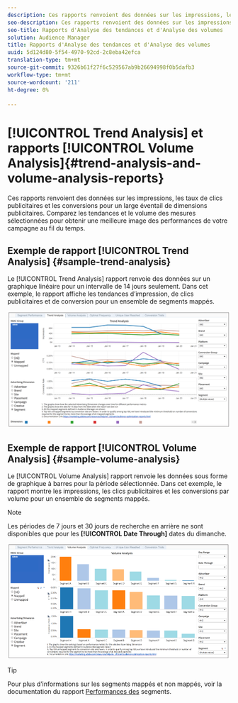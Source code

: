 ```yaml
---
description: Ces rapports renvoient des données sur les impressions, les taux de clics publicitaires et les conversions pour un large éventail de dimensions publicitaires. Comparez les tendances et le volume des mesures sélectionnées pour obtenir une meilleure image des performances de votre campagne au fil du temps.
seo-description: Ces rapports renvoient des données sur les impressions, les taux de clics publicitaires et les conversions pour un large éventail de dimensions publicitaires. Comparez les tendances et le volume des mesures sélectionnées pour obtenir une meilleure image des performances de votre campagne au fil du temps.
seo-title: Rapports d'Analyse des tendances et d'Analyse des volumes
solution: Audience Manager
title: Rapports d'Analyse des tendances et d'Analyse des volumes
uuid: 5d124d80-5f54-4970-92cd-2c8eba42efca
translation-type: tm+mt
source-git-commit: 9326b61f27f6c529567ab9b26694998f0b5dafb3
workflow-type: tm+mt
source-wordcount: '211'
ht-degree: 0%

---
```



# [!UICONTROL Trend Analysis] et rapports [!UICONTROL Volume Analysis]{#trend-analysis-and-volume-analysis-reports}

Ces rapports renvoient des données sur les impressions, les taux de clics publicitaires et les conversions pour un large éventail de dimensions publicitaires. Comparez les tendances et le volume des mesures sélectionnées pour obtenir une meilleure image des performances de votre campagne au fil du temps.

## Exemple de rapport [!UICONTROL Trend Analysis] {#sample-trend-analysis}

Le [!UICONTROL Trend Analysis] rapport renvoie des données sur un graphique linéaire pour un intervalle de 14 jours seulement. Dans cet exemple, le rapport affiche les tendances d’impression, de clics publicitaires et de conversion pour un ensemble de segments mappés.

![](assets/trend-analysis.png)

## Exemple de rapport [!UICONTROL Volume Analysis] {#sample-volume-analysis}

Le [!UICONTROL Volume Analysis] rapport renvoie les données sous forme de graphique à barres pour la période sélectionnée. Dans cet exemple, le rapport montre les impressions, les clics publicitaires et les conversions par volume pour un ensemble de segments mappés.

>[!NOTE]
>
>Les périodes de 7 jours et 30 jours de recherche en arrière ne sont disponibles que pour les **[!UICONTROL Date Through]** dates du dimanche.

![](assets/volume-analysis.png)

>[!TIP]
>
>Pour plus d’informations sur les segments mappés et non mappés, voir la documentation du rapport [Performances des](../../../reporting/audience-optimization-reports/aor-advertisers/segment-performance.md) segments.


